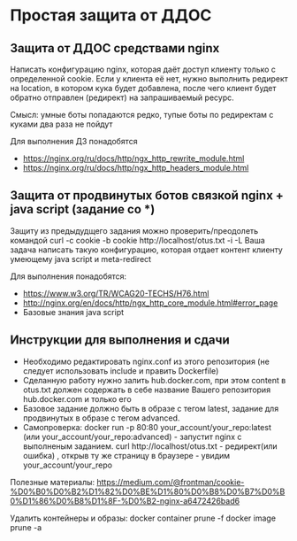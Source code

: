 # Простая защита от ДДОС

## Защита от ДДОС средствами nginx
Написать конфигурацию nginx, которая даёт доступ клиенту только с определенной cookie.
Если у клиента её нет, нужно выполнить редирект на location, в котором кука будет добавлена, после чего клиент будет обратно отправлен (редирект) на запрашиваемый ресурс.

Смысл: умные боты попадаются редко, тупые боты по редиректам с куками два раза не пойдут

Для выполнения ДЗ понадобятся
* https://nginx.org/ru/docs/http/ngx_http_rewrite_module.html
* https://nginx.org/ru/docs/http/ngx_http_headers_module.html

## Защита от продвинутых ботов связкой nginx + java script (задание со *)

Защиту из предыдудщего задания можно проверить/преодолеть командой curl -c cookie -b cookie http://localhost/otus.txt -i -L
Ваша задача написать такую конфигурацию, которая отдает контент клиенту умеющему java script и meta-redirect

Для выполнения понадобятся:
* https://www.w3.org/TR/WCAG20-TECHS/H76.html
* http://nginx.org/en/docs/http/ngx_http_core_module.html#error_page
* Базовые знания java script 

## Инструкции для выполнения и сдачи
* Необходимо редактировать nginx.conf из этого репозитория (не следует использовать include и править Dockerfile)
* Cделанную работу нужно залить hub.docker.com, при этом content в otus.txt должен содержать в себе название Вашего репозитория hub.docker.com и только его
* Базовое задание должно быть в образе с тегом latest, задание для продвинутых в образе с тегом advanced.
* Самопроверка: docker run -p 80:80 your_account/your_repo:latest (или your_account/your_repo:advanced) - запустит nginx c выполненым заданием. сurl http://localhost/otus.txt - редирект(или ошибка) , открыв ту же страницу в браузере - увидим your_account/your_repo


Полезные материалы:
https://medium.com/@frontman/cookie-%D0%B0%D0%B2%D1%82%D0%BE%D1%80%D0%B8%D0%B7%D0%B0%D1%86%D0%B8%D1%8F-%D0%B2-nginx-a6472426bad6

Удалить контейнеры и образы:
docker container prune -f
docker image prune -a